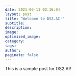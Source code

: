 ```yaml
---
date: 2021-06-11 02:16:04
layout: post
title: "Welcome to DS2.AI!"
subtitle:
description:
image:
optimized_image:
category:
tags:
author:
paginate: false
---
```

This is a sample post for DS2.AI!
